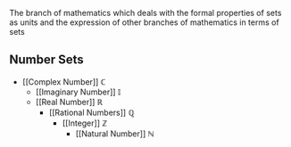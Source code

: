 The branch of mathematics which deals with the formal properties of sets as units and the expression of other branches of mathematics in terms of sets
## Number Sets
 - [[Complex Number]] $\mathbb{C}$
	 - [[Imaginary Number]] $\mathbb{I}$
	 - [[Real Number]] $\mathbb{R}$
		 - [[Rational Numbers]] $\mathbb{Q}$
			 - [[Integer]] $\mathbb{Z}$
				 - [[Natural Number]] $\mathbb{N}$
